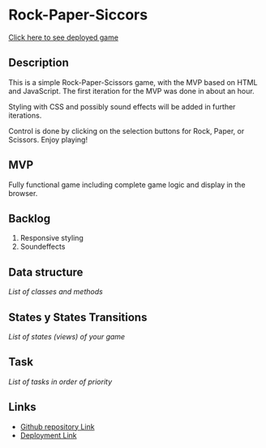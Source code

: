 # Rock-Paper-Siccors

[Click here to see deployed game](https://alexanderalexy.github.io/Rock-paper-scissors/)

## Description
This is a simple Rock-Paper-Scissors game, with the MVP based on HTML and JavaScript. 
The first iteration for the MVP was done in about an hour.

Styling with CSS and possibly sound effects will be added in further iterations. 

Control is done by clicking on the selection buttons for Rock, Paper, or Scissors. Enjoy playing!


## MVP
Fully functional game including complete game logic and display in the browser.


## Backlog
1. Responsive styling
2. Soundeffects


## Data structure
_List of classes and methods_


## States y States Transitions
_List of states (views) of your game_


## Task
_List of tasks in order of priority_


## Links

- [Github repository Link](https://github.com/alexanderalexy/Rock-paper-scissors)
- [Deployment Link](https://alexanderalexy.github.io/Rock-paper-scissors/)